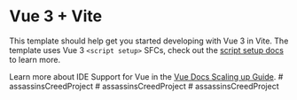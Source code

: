# Vue 3 + Vite

This template should help get you started developing with Vue 3 in Vite. The template uses Vue 3 `<script setup>` SFCs, check out the [script setup docs](https://v3.vuejs.org/api/sfc-script-setup.html#sfc-script-setup) to learn more.

Learn more about IDE Support for Vue in the [Vue Docs Scaling up Guide](https://vuejs.org/guide/scaling-up/tooling.html#ide-support).
#   a s s a s s i n s C r e e d P r o j e c t  
 #   a s s a s s i n s C r e e d P r o j e c t  
 #   a s s a s s i n s C r e e d P r o j e c t  
 